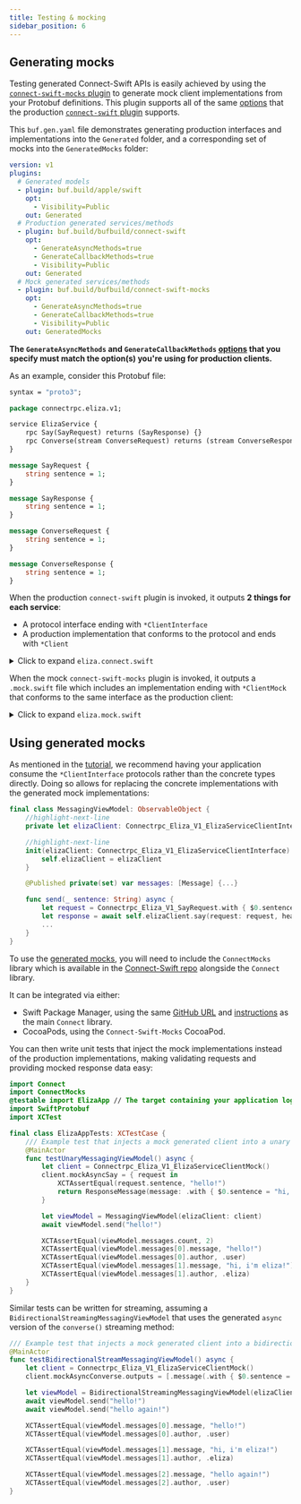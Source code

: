```yaml
---
title: Testing & mocking
sidebar_position: 6
---
```


## Generating mocks

Testing generated Connect-Swift APIs is easily achieved
by using the [`connect-swift-mocks` plugin][connect-swift-mocks-plugin]
to generate mock client implementations from your Protobuf
definitions. This plugin supports all of the same
[options](./generating-code.md#generation-options) that the
production [`connect-swift` plugin][connect-swift-plugin] supports.

This `buf.gen.yaml` file demonstrates generating production
interfaces and implementations into the `Generated` folder, and a corresponding
set of mocks into the `GeneratedMocks` folder:

```yaml
version: v1
plugins:
  # Generated models
  - plugin: buf.build/apple/swift
    opt:
      - Visibility=Public
    out: Generated
  # Production generated services/methods
  - plugin: buf.build/bufbuild/connect-swift
    opt:
      - GenerateAsyncMethods=true
      - GenerateCallbackMethods=true
      - Visibility=Public
    out: Generated
  # Mock generated services/methods
  - plugin: buf.build/bufbuild/connect-swift-mocks
    opt:
      - GenerateAsyncMethods=true
      - GenerateCallbackMethods=true
      - Visibility=Public
    out: GeneratedMocks
```

**The `GenerateAsyncMethods` and
`GenerateCallbackMethods` [options](./generating-code.md#generation-options)
that you specify must match the option(s) you're using for production
clients.**

As an example, consider this Protobuf file:

```protobuf
syntax = "proto3";

package connectrpc.eliza.v1;

service ElizaService {
    rpc Say(SayRequest) returns (SayResponse) {}
    rpc Converse(stream ConverseRequest) returns (stream ConverseResponse) {}
}

message SayRequest {
    string sentence = 1;
}

message SayResponse {
    string sentence = 1;
}

message ConverseRequest {
    string sentence = 1;
}

message ConverseResponse {
    string sentence = 1;
}
```

When the production `connect-swift` plugin is invoked, it outputs
**2 things for each service**:

- A protocol interface ending with `*ClientInterface`
- A production implementation that conforms to the protocol and ends with `*Client`

<details><summary>Click to expand <code>eliza.connect.swift</code></summary>

```swift
import Connect
import Foundation
import SwiftProtobuf

public protocol Connectrpc_Eliza_V1_ElizaServiceClientInterface: Sendable {
    @discardableResult
    func `say`(request: Connectrpc_Eliza_V1_SayRequest, headers: Headers, completion: @escaping @Sendable (ResponseMessage<Connectrpc_Eliza_V1_SayResponse>) -> Void) -> Cancelable

    func `say`(request: Connectrpc_Eliza_V1_SayRequest, headers: Headers) async -> ResponseMessage<Connectrpc_Eliza_V1_SayResponse>

    func `converse`(headers: Headers, onResult: @escaping @Sendable (StreamResult<Connectrpc_Eliza_V1_ConverseResponse>) -> Void) -> any BidirectionalStreamInterface<Connectrpc_Eliza_V1_ConverseRequest>

    func `converse`(headers: Headers) -> any BidirectionalAsyncStreamInterface<Connectrpc_Eliza_V1_ConverseRequest, Connectrpc_Eliza_V1_ConverseResponse>
}

/// Concrete implementation of `Connectrpc_Eliza_V1_ElizaServiceClientInterface`.
public final class Connectrpc_Eliza_V1_ElizaServiceClient: Connectrpc_Eliza_V1_ElizaServiceClientInterface, Sendable {
    private let client: ProtocolClientInterface

    public init(client: ProtocolClientInterface) {
        self.client = client
    }

    @discardableResult
    public func `say`(request: Connectrpc_Eliza_V1_SayRequest, headers: Headers = [:], completion: @escaping @Sendable (ResponseMessage<Connectrpc_Eliza_V1_SayResponse>) -> Void) -> Cancelable {
        return self.client.unary(path: "connectrpc.eliza.v1.ElizaService/Say", request: request, headers: headers, completion: completion)
    }

    public func `say`(request: Connectrpc_Eliza_V1_SayRequest, headers: Headers = [:]) async -> ResponseMessage<Connectrpc_Eliza_V1_SayResponse> {
        return await self.client.unary(path: "connectrpc.eliza.v1.ElizaService/Say", request: request, headers: headers)
    }

    public func `converse`(headers: Headers = [:], onResult: @escaping @Sendable (StreamResult<Connectrpc_Eliza_V1_ConverseResponse>) -> Void) -> any BidirectionalStreamInterface<Connectrpc_Eliza_V1_ConverseRequest> {
        return self.client.bidirectionalStream(path: "connectrpc.eliza.v1.ElizaService/Converse", headers: headers, onResult: onResult)
    }

    public func `converse`(headers: Headers = [:]) -> any BidirectionalAsyncStreamInterface<Connectrpc_Eliza_V1_ConverseRequest, Connectrpc_Eliza_V1_ConverseResponse> {
        return self.client.bidirectionalStream(path: "connectrpc.eliza.v1.ElizaService/Converse", headers: headers)
    }
}
```

</details>

When the mock `connect-swift-mocks` plugin is invoked, it outputs a
`.mock.swift` file which includes an implementation ending with `*ClientMock`
that conforms to the same interface as the production client:

<details><summary>Click to expand <code>eliza.mock.swift</code></summary>

```swift
import Combine
import Connect
import ConnectMocks
import Foundation
import SwiftProtobuf

/// Mock implementation of `Connectrpc_Eliza_V1_ElizaServiceClientInterface`.
public final class Connectrpc_Eliza_V1_ElizaServiceClientMock: Connectrpc_Eliza_V1_ElizaServiceClientInterface, @unchecked Sendable {
    private var cancellables = [Combine.AnyCancellable]()

    /// Mocked for calls to `say()`.
    public var mockSay = { (_: Connectrpc_Eliza_V1_SayRequest) -> ResponseMessage<Connectrpc_Eliza_V1_SayResponse> in .init(result: .success(.init())) }
    /// Mocked for async calls to `say()`.
    public var mockAsyncSay = { (_: Connectrpc_Eliza_V1_SayRequest) -> ResponseMessage<Connectrpc_Eliza_V1_SayResponse> in .init(result: .success(.init())) }
    /// Mocked for calls to `converse()`.
    public var mockConverse = MockBidirectionalStream<Connectrpc_Eliza_V1_ConverseRequest, Connectrpc_Eliza_V1_ConverseResponse>()
    /// Mocked for async calls to `converse()`.
    public var mockAsyncConverse = MockBidirectionalAsyncStream<Connectrpc_Eliza_V1_ConverseRequest, Connectrpc_Eliza_V1_ConverseResponse>()

    public init() {}

    @discardableResult
    public func `say`(request: Connectrpc_Eliza_V1_SayRequest, headers: Headers = [:], completion: @escaping @Sendable (ResponseMessage<Connectrpc_Eliza_V1_SayResponse>) -> Void) -> Cancelable {
        completion(self.mockSay(request))
        return Cancelable {}
    }

    public func `say`(request: Connectrpc_Eliza_V1_SayRequest, headers: Headers = [:]) async -> ResponseMessage<Connectrpc_Eliza_V1_SayResponse> {
        return self.mockAsyncSay(request)
    }

    public func `converse`(headers: Headers = [:], onResult: @escaping @Sendable (StreamResult<Connectrpc_Eliza_V1_ConverseResponse>) -> Void) -> any BidirectionalStreamInterface<Connectrpc_Eliza_V1_ConverseRequest> {
        self.mockConverse.$inputs.first { !$0.isEmpty }.sink { _ in self.mockConverse.outputs.forEach(onResult) }.store(in: &self.cancellables)
        return self.mockConverse
    }

    public func `converse`(headers: Headers = [:]) -> any BidirectionalAsyncStreamInterface<Connectrpc_Eliza_V1_ConverseRequest, Connectrpc_Eliza_V1_ConverseResponse> {
        return self.mockAsyncConverse
    }
}
```

</details>

## Using generated mocks

As mentioned in the [tutorial](getting-started.md), we recommend
having your application consume the `*ClientInterface` protocols rather than
the concrete types directly. Doing so allows for replacing the concrete
implementations with the generated mock implementations:

```swift
final class MessagingViewModel: ObservableObject {
    //highlight-next-line
    private let elizaClient: Connectrpc_Eliza_V1_ElizaServiceClientInterface

    //highlight-next-line
    init(elizaClient: Connectrpc_Eliza_V1_ElizaServiceClientInterface) {
        self.elizaClient = elizaClient
    }

    @Published private(set) var messages: [Message] {...}

    func send(_ sentence: String) async {
        let request = Connectrpc_Eliza_V1_SayRequest.with { $0.sentence = sentence }
        let response = await self.elizaClient.say(request: request, headers: [:])
        ...
    }
}
```

To use the [generated mocks](#generating-mocks), you will need to include the
`ConnectMocks` library which is available in the
[Connect-Swift repo][connect-swift] alongside the `Connect` library.

It can be integrated via either:

- Swift Package Manager, using the same [GitHub URL][connect-swift]
  and [instructions](./getting-started#add-the-connect-swift-package) as the
  main `Connect` library.
- CocoaPods, using the `Connect-Swift-Mocks` CocoaPod.

You can then write unit tests that inject the mock implementations instead of
the production implementations, making validating requests and providing mocked
response data easy:

```swift
import Connect
import ConnectMocks
@testable import ElizaApp // The target containing your application logic
import SwiftProtobuf
import XCTest

final class ElizaAppTests: XCTestCase {
    /// Example test that injects a mock generated client into a unary view model.
    @MainActor
    func testUnaryMessagingViewModel() async {
        let client = Connectrpc_Eliza_V1_ElizaServiceClientMock()
        client.mockAsyncSay = { request in
            XCTAssertEqual(request.sentence, "hello!")
            return ResponseMessage(message: .with { $0.sentence = "hi, i'm eliza!" })
        }

        let viewModel = MessagingViewModel(elizaClient: client)
        await viewModel.send("hello!")

        XCTAssertEqual(viewModel.messages.count, 2)
        XCTAssertEqual(viewModel.messages[0].message, "hello!")
        XCTAssertEqual(viewModel.messages[0].author, .user)
        XCTAssertEqual(viewModel.messages[1].message, "hi, i'm eliza!")
        XCTAssertEqual(viewModel.messages[1].author, .eliza)
    }
}
```

Similar tests can be written for streaming, assuming a
`BidirectionalStreamingMessagingViewModel` that uses the generated `async`
version of the `converse()` streaming method:

```swift
/// Example test that injects a mock generated client into a bidirectional stream view model.
@MainActor
func testBidirectionalStreamMessagingViewModel() async {
    let client = Connectrpc_Eliza_V1_ElizaServiceClientMock()
    client.mockAsyncConverse.outputs = [.message(.with { $0.sentence = "hi, i'm eliza!" })]

    let viewModel = BidirectionalStreamingMessagingViewModel(elizaClient: client)
    await viewModel.send("hello!")
    await viewModel.send("hello again!")

    XCTAssertEqual(viewModel.messages[0].message, "hello!")
    XCTAssertEqual(viewModel.messages[0].author, .user)

    XCTAssertEqual(viewModel.messages[1].message, "hi, i'm eliza!")
    XCTAssertEqual(viewModel.messages[1].author, .eliza)

    XCTAssertEqual(viewModel.messages[2].message, "hello again!")
    XCTAssertEqual(viewModel.messages[2].author, .user)
}
```

[connect-swift]: https://github.com/bufbuild/connect-swift
[connect-swift-plugin]: https://buf.build/bufbuild/connect-swift
[connect-swift-mocks-plugin]: https://buf.build/bufbuild/connect-swift-mocks
